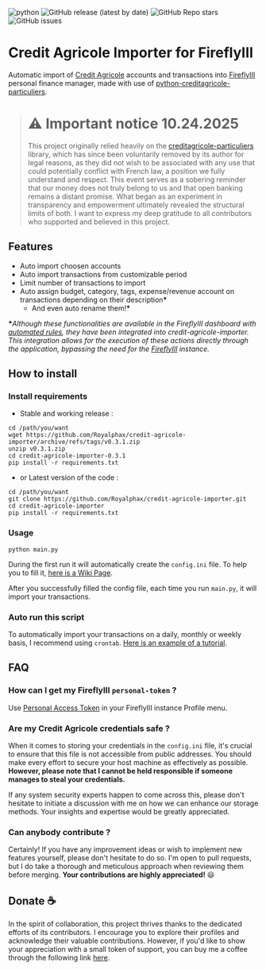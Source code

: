 ![python](https://img.shields.io/badge/Python-3776AB?style=flat&logo=python&logoColor=white) 
![GitHub release (latest by date)](https://img.shields.io/github/v/release/royalphax/credit-agricole-importer?color=brightgreen)
![GitHub Repo stars](https://img.shields.io/github/stars/royalphax/credit-agricole-importer?color=yellow)
![GitHub issues](https://img.shields.io/github/issues/royalphax/credit-agricole-importer?color=yellow)

# Credit Agricole Importer for FireflyIII

Automatic import of [Credit Agricole](https://www.credit-agricole.fr/) accounts and transactions into [FireflyIII](https://github.com/firefly-iii/firefly-iii) personal finance manager, 
made with use of [python-creditagricole-particuliers](https://github.com/dmachard/python-creditagricole-particuliers).

> # ⚠️ Important notice 10.24.2025
> This project originally relied heavily on the [creditagricole-particuliers](https://files.pythonhosted.org/packages/3c/f1/6c2cd1be9ee3dcf90425239ad93ebca6be3a80b8c1bfbd9439a642a4a5a6/creditagricole_particuliers-0.14.3.tar.gz) library, which has since been voluntarily removed by its author for legal reasons, as they did not wish to be associated with any use that could potentially conflict with French law, a position we fully understand and respect. This event serves as a sobering reminder that our money does not truly belong to us and that open banking remains a distant promise. What began as an experiment in transparency and empowerment ultimately revealed the structural limits of both. I want to express my deep gratitude to all contributors who supported and believed in this project.

## Features
- Auto import choosen accounts
- Auto import transactions from customizable period
- Limit number of transactions to import
- Auto assign budget, category, tags, expense/revenue account on transactions depending on their description<b>*</b>
  - And even auto rename them!<b>*</b>

<b>*</b>_Although these functionalities are available in the FireflyIII dashboard with [automated rules](https://docs.firefly-iii.org/how-to/firefly-iii/features/rules/), they have been integrated into credit-agricole-importer. This integration allows for the execution of these actions directly through the application, bypassing the need for the [FireflyIII](https://github.com/firefly-iii/firefly-iii) instance._

## How to install

### Install requirements
* Stable and working release :
```
cd /path/you/want
wget https://github.com/Royalphax/credit-agricole-importer/archive/refs/tags/v0.3.1.zip
unzip v0.3.1.zip
cd credit-agricole-importer-0.3.1
pip install -r requirements.txt
```
* or Latest version of the code :
```
cd /path/you/want
git clone https://github.com/Royalphax/credit-agricole-importer.git
cd credit-agricole-importer
pip install -r requirements.txt
```
### Usage
```
python main.py
```

During the first run it will automatically create the ```config.ini``` file. To help you to fill it, [here is a Wiki Page](https://github.com/Royalphax/credit-agricole-importer/wiki/Config-file).

After you successfully filled the config file, each time you run ```main.py```, it will import your transactions.

### Auto run this script

To automatically import your transactions on a daily, monthly or weekly basis, I recommend using `crontab`. [Here is an example of a tutorial](https://www.tutorialspoint.com/unix_commands/crontab.htm).

## FAQ

### How can I get my FireflyIII `personal-token` ?

Use [Personal Access Token](https://docs.firefly-iii.org/how-to/firefly-iii/features/api/#personal-access-token_1) in your FireflyIII instance Profile menu.

### Are my Credit Agricole credentials safe ?

When it comes to storing your credentials in the ```config.ini``` file, it's crucial to ensure that this file is not accessible from public addresses. You should make every effort to secure your host machine as effectively as possible. **However, please note that I cannot be held responsible if someone manages to steal your credentials.** 

If any system security experts happen to come across this, please don't hesitate to initiate a discussion with me on how we can enhance our storage methods. Your insights and expertise would be greatly appreciated.

### Can anybody contribute ?

Certainly! If you have any improvement ideas or wish to implement new features yourself, please don't hesitate to do so. I'm open to pull requests, but I do take a thorough and meticulous approach when reviewing them before merging. **Your contributions are highly appreciated!** 😃

## Donate ☕

In the spirit of collaboration, this project thrives thanks to the dedicated efforts of its contributors. I encourage you to explore their profiles and acknowledge their valuable contributions. However, if you'd like to show your appreciation with a small token of support, you can buy me a coffee through the following link  [here](https://www.paypal.com/donate/?hosted_button_id=JK6FX89RB8K5Y).
